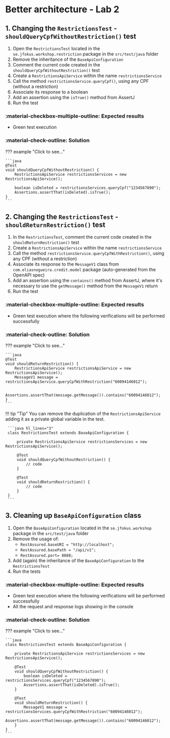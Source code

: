 # Better architecture - Lab 2

## 1. Changing the  `RestrictionsTest` - `shouldQueryCpfWithoutRestriction()` test

1. Open the `RestrictionsTest` located in the `se.jfokus.workshop.restriction` package in the `src/test/java` folder
2. Remove the inheritance of the `BaseApiConfiguration`
3. Comment the current code created in the `shouldQueryCpfWithoutRestriction()` test
4. Create a `RestrictionsApiService` within the name `restrictionsService`
5. Call the method `restrictionsService.queryCpf()`, using any CPF (without a restriction)
6. Associate its response to a boolean
7. Add an assertion using the `isTrue()` method from AssertJ
8. Run the test

### :material-checkbox-multiple-outline: Expected results

- Green test execution

### :material-check-outline: Solution

??? example "Click to see..."

    ```java
    @Test
    void shouldQueryCpfWithoutRestriction() {
        RestrictionsApiService restrictionsServices = new RestrictionsApiService();

        boolean isDeleted = restrictionsServices.queryCpf("1234567890");
        Assertions.assertThat(isDeleted).isTrue();
    }  
    ```

## 2. Changing the  `RestrictionsTest` - `shouldReturnRestriction()` test

1. In the `RestrictionsTest`, comment the current code created in the `shouldReturnRestriction()` test
2. Create a `RestrictionsApiService` within the name `restrictionsService`
3. Call the method `restrictionsService.queryCpfWithRestriction()`, using any CPF (without a restriction)
4. Associate its response to the `MessageV1` class from `com.eliasnogueira.credit.model` package (auto-generated from the OpenAPI spec)
5. Add an assertion using the `contains()` method from AssertJ, where it's necessary to use the `getMessage()` method from the `MessageV1` return
6. Run the test

### :material-checkbox-multiple-outline: Expected results

- Green test execution where the following verifications will be performed successfully

### :material-check-outline: Solution

??? example "Click to see..."

    ```java
    @Test
    void shouldReturnRestriction() {
        RestrictionsApiService restrictionsApiService = new RestrictionsApiService();
        MessageV1 message = restrictionsApiService.queryCpfWithRestriction("60094146012");

        Assertions.assertThat(message.getMessage()).contains("60094146012");
    }
    ```

!!! tip "Tip"
    You can remove the duplication of the `RestrictionsApiService` adding it as a private global variable in the test.

     ```java hl_lines="3"
     class RestrictionsTest extends BaseApiConfiguration {

         private RestrictionsApiService restrictionsServices = new RestrictionsApiService();

         @Test
         void shouldQueryCpfWithoutRestriction() {
             // code
         }

         @Test
         void shouldReturnRestriction() {
             // code
         }
     }
     ```


## 3. Cleaning up `BaseApiConfiguration` class

1. Open the `BaseApiConfiguration` located in the `se.jfokus.workshop` package in the `src/test/java` folder
2. Remove the usage of:
    - `RestAssured.baseURI = "http://localhost";`
    - `RestAssured.basePath = "/api/v1";`
    - `RestAssured.port= 8088;`
3. Add (again) the inheritance of the `BaseApiConfiguration` to the `RestrictionsTest`
4. Run the tests

### :material-checkbox-multiple-outline: Expected results

- Green test execution where the following verifications will be performed successfully
- All the request and response logs showing in the console

### :material-check-outline: Solution

??? example "Click to see..."

    ```java
    class RestrictionsTest extends BaseApiConfiguration {

        private RestrictionsApiService restrictionsServices = new RestrictionsApiService();

        @Test
        void shouldQueryCpfWithoutRestriction() {
            boolean isDeleted = restrictionsServices.queryCpf("1234567890");
            Assertions.assertThat(isDeleted).isTrue();
        }

        @Test
        void shouldReturnRestriction() {
            MessageV1 message = restrictionsServices.queryCpfWithRestriction("60094146012");
            Assertions.assertThat(message.getMessage()).contains("60094146012");
        }
    }
    ```
